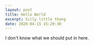 ```yaml
---
layout: post
title: Hello World
excerpt: Silly little thang
date: 2020-04-15 15:29:30
---
```

I don't know what we should put in here.